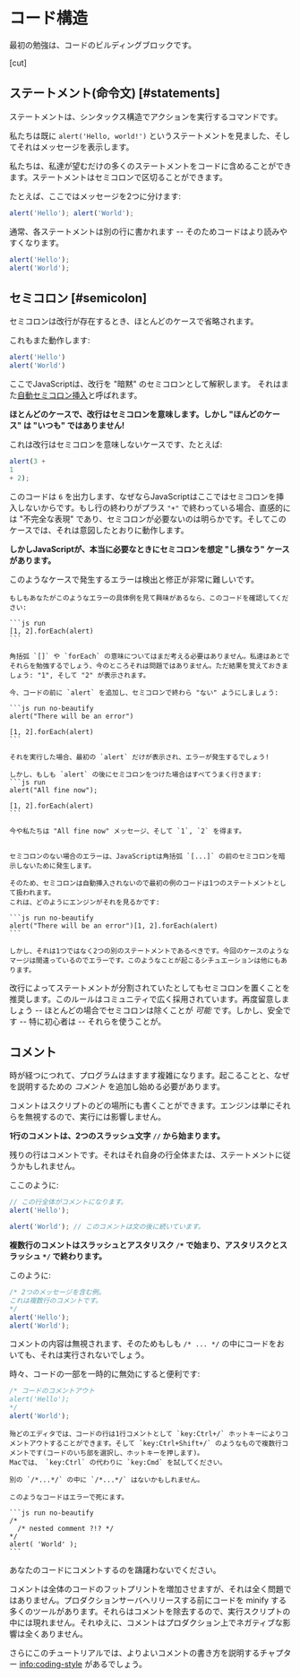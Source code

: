 # コード構造

最初の勉強は、コードのビルディングブロックです。

[cut]

## ステートメント(命令文) [#statements]

ステートメントは、シンタックス構造でアクションを実行するコマンドです。

私たちは既に `alert('Hello, world!')` というステートメントを見ました、そしてそれはメッセージを表示します。

私たちは、私達が望むだけの多くのステートメントをコードに含めることができます。ステートメントはセミコロンで区切ることができます。

たとえば、ここではメッセージを2つに分けます:

```js run no-beautify
alert('Hello'); alert('World');
```

通常、各ステートメントは別の行に書かれます -- そのためコードはより読みやすくなります。

```js run no-beautify
alert('Hello');
alert('World');
```

## セミコロン [#semicolon]

セミコロンは改行が存在するとき、ほとんどのケースで省略されます。

これもまた動作します:

```js run no-beautify
alert('Hello')
alert('World')
```

ここでJavaScriptは、改行を "暗黙" のセミコロンとして解釈します。
それはまた[自動セミコロン挿入](https://tc39.github.io/ecma262/#sec-automatic-semicolon-insertion)と呼ばれます。

**ほとんどのケースで、改行はセミコロンを意味します。しかし "ほんどのケース" は "いつも" ではありません!**

これは改行はセミコロンを意味しないケースです、たとえば:

```js run no-beautify
alert(3 +
1
+ 2);
```

このコードは `6` を出力します、なぜならJavaScriptはここではセミコロンを挿入しないからです。もし行の終わりがプラス `"+"` で終わっている場合、直感的には "不完全な表現" であり、セミコロンが必要ないのは明らかです。そしてこのケースでは、それは意図したとおりに動作します。

**しかしJavaScriptが、本当に必要なときにセミコロンを想定 "し損なう" ケースがあります。**

このようなケースで発生するエラーは検出と修正が非常に難しいです。

````smart header="エラーの例"
もしもあなたがこのようなエラーの具体例を見て興味があるなら、このコードを確認してください:

```js run
[1, 2].forEach(alert)
```

角括弧 `[]` や `forEach` の意味についてはまだ考える必要はありません。私達はあとでそれらを勉強するでしょう、今のところそれは問題ではありません。ただ結果を覚えておきましょう: "1", そして "2" が表示されます。

今、コードの前に `alert` を追加し、セミコロンで終わら "ない" ようにしましょう:

```js run no-beautify
alert("There will be an error")

[1, 2].forEach(alert)
```

それを実行した場合、最初の `alert` だけが表示され、エラーが発生するでしょう!

しかし、もしも `alert` の後にセミコロンをつけた場合はすべてうまく行きます:
```js run
alert("All fine now");

[1, 2].forEach(alert)  
```

今や私たちは "All fine now" メッセージ、そして `1`, `2` を得ます。


セミコロンのない場合のエラーは、JavaScriptは角括弧 `[...]` の前のセミコロンを暗示しないために発生します。

そのため、セミコロンは自動挿入されないので最初の例のコードは1つのステートメントとして扱われます。
これは、どのようにエンジンがそれを見るかです:

```js run no-beautify
alert("There will be an error")[1, 2].forEach(alert)
```

しかし、それは1つではなく2つの別のステートメントであるべきです。今回のケースのようなマージは間違っているのでエラーです。このようなことが起こるシチュエーションは他にもあります。
````

改行によってステートメントが分割されていたとしてもセミコロンを置くことを推奨します。このルールはコミュニティで広く採用されています。再度留意しましょう -- ほとんどの場合でセミコロンは除くことが *可能* です。しかし、安全です -- 特に初心者は -- それらを使うことが。

## コメント

時が経つにつれて、プログラムはますます複雑になります。起こることと、なぜを説明するための *コメント* を追加し始める必要があります。

コメントはスクリプトのどの場所にも書くことができます。エンジンは単にそれらを無視するので、実行には影響しません。

**1行のコメントは、2つのスラッシュ文字 `//` から始まります。**

残りの行はコメントです。それはそれ自身の行全体または、ステートメントに従うかもしれません。

ここのように:
```js run
// この行全体がコメントになります。
alert('Hello');

alert('World'); // このコメントは文の後に続いています。
```

**複数行のコメントはスラッシュとアスタリスク <code>/&#42;</code> で始まり、アスタリスクとスラッシュ <code>&#42;/</code> で終わります。**

このように:

```js run
/* 2つのメッセージを含む例。
これは複数行のコメントです。
*/
alert('Hello');
alert('World');
```

コメントの内容は無視されます、そのためもしも <code>/&#42; ... &#42;/</code> の中にコードをおいても、それは実行されないでしょう。


時々、コードの一部を一時的に無効にすると便利です:

```js run
/* コードのコメントアウト
alert('Hello');
*/
alert('World');
```

```smart header="ホットキーを使いましょう!"
殆どのエディタでは、コードの行は1行コメントとして `key:Ctrl+/` ホットキーによりコメントアウトすることができます。そして `key:Ctrl+Shift+/` のようなもので複数行コメントです(コードのいち部を選択し、ホットキーを押します)。
Macでは、 `key:Ctrl` の代わりに `key:Cmd` を試してください。
```

````warn header="入れ子のコメントはサポートされていません!"
別の `/*...*/` の中に `/*...*/` はないかもしれません。

このようなコードはエラーで死にます。

```js run no-beautify
/*
  /* nested comment ?!? */
*/
alert( 'World' );
```
````

あなたのコードにコメントするのを躊躇わないでください。

コメントは全体のコードのフットプリントを増加させますが、それは全く問題ではありません。プロダクションサーバへリリースする前にコードを minify する多くのツールがあります。それらはコメントを除去するので、実行スクリプトの中には現れません。それゆえに、コメントはプロダクション上でネガティブな影響は全くありません。

さらにこのチュートリアルでは、よりよいコメントの書き方を説明するチャプター <info:coding-style> があるでしょう。
